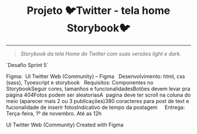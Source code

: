 <h1 align="center" > Projeto 🐦Twitter - tela home Storybook🐦 </h1>

***
> _Storybook da tela Home do Twitter com suas versões light e dark._


´Desafio Sprint 5´
 
Figma:  UI Twitter Web (Community) – Figma
 
Desenvolvimento: html, css (sass), Tyoescript e storybook
 
Requisitos:
Componentes no StorybookSeguir cores, tamanhos e funcionalidadesBotões devem levar pra página 404Fotos podem ser aleatoriasA  pagina deve ter scroll na coluna do meio (aparecer mais 2 ou 3 publicações)380 coracteres para post de text e fucionalidade de inserir fotosIndicativo de tempo da postagem
 
 
Entrega: Terça-feira, 1º de novembro. Até as 12h

UI Twitter Web (Community)
Created with Figma

